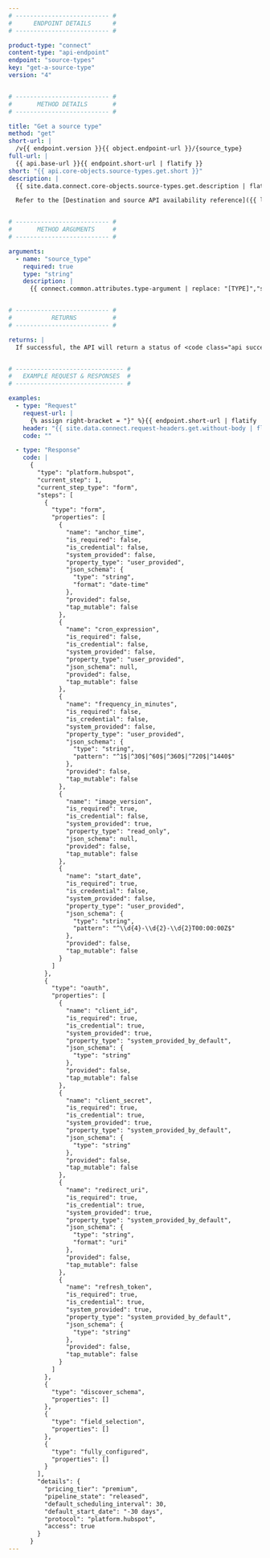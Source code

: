 ```yaml
---
# -------------------------- #
#      ENDPOINT DETAILS      #
# -------------------------- #

product-type: "connect"
content-type: "api-endpoint"
endpoint: "source-types"
key: "get-a-source-type"
version: "4"


# -------------------------- #
#       METHOD DETAILS       #
# -------------------------- #

title: "Get a source type"
method: "get"
short-url: |
  /v{{ endpoint.version }}{{ object.endpoint-url }}/{source_type}
full-url: |
  {{ api.base-url }}{{ endpoint.short-url | flatify }}
short: "{{ api.core-objects.source-types.get.short }}"
description: |
  {{ site.data.connect.core-objects.source-types.get.description | flatify }}

  Refer to the [Destination and source API availability reference]({{ link.connect.guides.connection-reference | prepend: site.baseurl | append: "#sources-api-availability" }}) for info on the sources that are available in the API.


# -------------------------- #
#       METHOD ARGUMENTS     #
# -------------------------- #

arguments:
  - name: "source_type"
    required: true
    type: "string"
    description: |
      {{ connect.common.attributes.type-argument | replace: "[TYPE]","source" | replace: "[TYPE-1]","platform.hubspot" | replace: "[TYPE-2]","platform.marketo" }}


# -------------------------- #
#           RETURNS          #
# -------------------------- #

returns: |
  If successful, the API will return a status of <code class="api success">200 OK</code> and a [Source Report Card object]({{ site.data.connect.data-structures.report-cards.source.section }}) corresponding to `type`.


# ------------------------------ #
#   EXAMPLE REQUEST & RESPONSES  #
# ------------------------------ #

examples:
  - type: "Request"
    request-url: |
      {% assign right-bracket = "}" %}{{ endpoint.short-url | flatify | remove: right-bracket | replace:"{source_type","platform.hubspot" | strip_newlines }}
    header: "{{ site.data.connect.request-headers.get.without-body | flatify }}"
    code: ""

  - type: "Response"
    code: |
      {
        "type": "platform.hubspot",
        "current_step": 1,
        "current_step_type": "form",
        "steps": [
          {
            "type": "form",
            "properties": [
              {
                "name": "anchor_time",
                "is_required": false,
                "is_credential": false,
                "system_provided": false,
                "property_type": "user_provided",
                "json_schema": {
                  "type": "string",
                  "format": "date-time"
                },
                "provided": false,
                "tap_mutable": false
              },
              {
                "name": "cron_expression",
                "is_required": false,
                "is_credential": false,
                "system_provided": false,
                "property_type": "user_provided",
                "json_schema": null,
                "provided": false,
                "tap_mutable": false
              },
              {
                "name": "frequency_in_minutes",
                "is_required": false,
                "is_credential": false,
                "system_provided": false,
                "property_type": "user_provided",
                "json_schema": {
                  "type": "string",
                  "pattern": "^1$|^30$|^60$|^360$|^720$|^1440$"
                },
                "provided": false,
                "tap_mutable": false
              },
              {
                "name": "image_version",
                "is_required": true,
                "is_credential": false,
                "system_provided": true,
                "property_type": "read_only",
                "json_schema": null,
                "provided": false,
                "tap_mutable": false
              },
              {
                "name": "start_date",
                "is_required": true,
                "is_credential": false,
                "system_provided": false,
                "property_type": "user_provided",
                "json_schema": {
                  "type": "string",
                  "pattern": "^\\d{4}-\\d{2}-\\d{2}T00:00:00Z$"
                },
                "provided": false,
                "tap_mutable": false
              }
            ]
          },
          {
            "type": "oauth",
            "properties": [
              {
                "name": "client_id",
                "is_required": true,
                "is_credential": true,
                "system_provided": true,
                "property_type": "system_provided_by_default",
                "json_schema": {
                  "type": "string"
                },
                "provided": false,
                "tap_mutable": false
              },
              {
                "name": "client_secret",
                "is_required": true,
                "is_credential": true,
                "system_provided": true,
                "property_type": "system_provided_by_default",
                "json_schema": {
                  "type": "string"
                },
                "provided": false,
                "tap_mutable": false
              },
              {
                "name": "redirect_uri",
                "is_required": true,
                "is_credential": true,
                "system_provided": true,
                "property_type": "system_provided_by_default",
                "json_schema": {
                  "type": "string",
                  "format": "uri"
                },
                "provided": false,
                "tap_mutable": false
              },
              {
                "name": "refresh_token",
                "is_required": true,
                "is_credential": true,
                "system_provided": true,
                "property_type": "system_provided_by_default",
                "json_schema": {
                  "type": "string"
                },
                "provided": false,
                "tap_mutable": false
              }
            ]
          },
          {
            "type": "discover_schema",
            "properties": []
          },
          {
            "type": "field_selection",
            "properties": []
          },
          {
            "type": "fully_configured",
            "properties": []
          }
        ],
        "details": {
          "pricing_tier": "premium",
          "pipeline_state": "released",
          "default_scheduling_interval": 30,
          "default_start_date": "-30 days",
          "protocol": "platform.hubspot",
          "access": true
        }
      }
---
```

